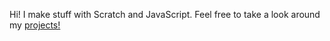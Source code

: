 Hi! I make stuff with Scratch and JavaScript. Feel free to take a look around my [projects!](https://anonynmous-exdash.github.io/)
